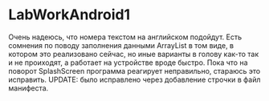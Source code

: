 # LabWorkAndroid1
Очень надеюсь, что номера текстом на английском подойдут.
Есть сомнения по поводу заполнения данными ArrayList в том виде, в котором это реализовано сейчас, но иные варианты в голову как-то так и не проиходят, а работает на устройстве вроде быстро.
Пока что на поворот SplashScreen программа реагирует неправильно, стараюсь это исправить. UPDATE: было исправлено через добавление строчки  в файл манифеста.
